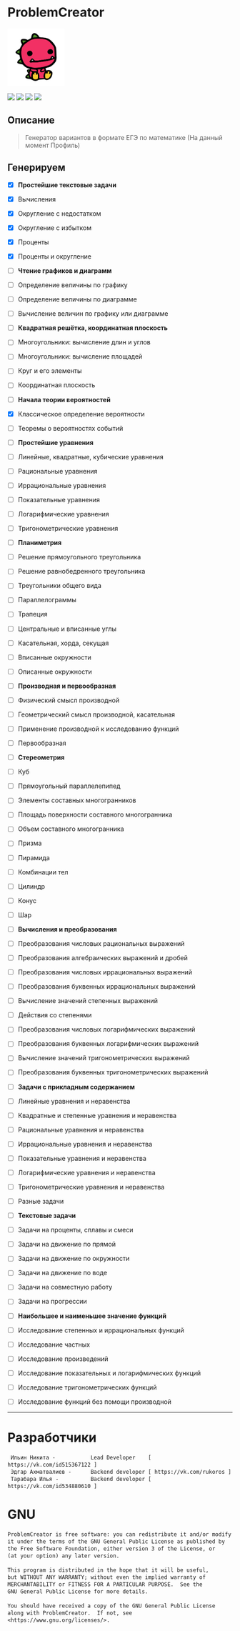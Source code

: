 # ProblemCreator

<img src="https://raw.githubusercontent.com/tr0llfeed/ProblemCreator/master/Dragon.png"
alt="Your image title" width="128"/>

![](https://img.shields.io/github/v/release/tr0llfeed/ProblemCreator?style=flat-square) ![](https://img.shields.io/github/downloads/tr0llfeed/ProblemCreator/total?style=flat-square) ![](https://img.shields.io/github/last-commit/tr0llfeed/ProblemCreator?style=flat-square) ![](https://img.shields.io/github/commit-activity/m/tr0llfeed/ProblemCreator?style=flat-square) 




## Описание
> Генератор вариантов в формате ЕГЭ по математике (На данный момент Профиль)


## Генерируем

- [x] **Простейшие текстовые задачи**
 - [x] Вычисления
 - [x] Округление с недостатком
 - [x] Округление с избытком
 - [x] Проценты
 - [x] Проценты и округление
- [ ] **Чтение графиков и диаграмм**
 - [ ] Определение величины по графику
 - [ ] Определение величины по диаграмме
 - [ ] Вычисление величин по графику или диаграмме
- [ ] **Квадратная решётка, координатная плоскость**
 - [ ] Многоугольники: вычисление длин и углов
 - [ ] Многоугольники: вычисление площадей
 - [ ] Круг и его элементы
 - [ ] Координатная плоскость
- [ ] **Начала теории вероятностей**
 - [x] Классическое определение вероятности
 - [ ] Теоремы о вероятностях событий
- [ ] **Простейшие уравнения**
 - [ ] Линейные, квадратные, кубические уравнения
 - [ ] Рациональные уравнения
 - [ ] Иррациональные уравнения
 - [ ] Показательные уравнения
 - [ ] Логарифмические уравнения
 - [ ] Тригонометрические уравнения
- [ ] **Планиметрия**
 - [ ] Решение прямоугольного треугольника
 - [ ] Решение равнобедренного треугольника
 - [ ] Треугольники общего вида
 - [ ] Параллелограммы
 - [ ] Трапеция
 - [ ] Центральные и вписанные углы
 - [ ] Касательная, хорда, секущая
 - [ ] Вписанные окружности
 - [ ] Описанные окружности
- [ ] **Производная и первообразная**
 - [ ] Физический смысл производной
 - [ ] Геометрический смысл производной, касательная
 - [ ] Применение производной к исследованию функций
 - [ ] Первообразная
- [ ] **Стереометрия**
 - [ ] Куб
 - [ ] Прямоугольный параллелепипед
 - [ ] Элементы составных многогранников
 - [ ] Площадь поверхности составного многогранника
 - [ ] Объем составного многогранника
 - [ ] Призма
 - [ ] Пирамида
 - [ ] Комбинации тел
 - [ ] Цилиндр
 - [ ] Конус
 - [ ] Шар
- [ ] **Вычисления и преобразования**
 - [ ] Преобразования числовых рациональных выражений
 - [ ] Преобразования алгебраических выражений и дробей
 - [ ] Преобразования числовых иррациональных выражений
 - [ ] Преобразования буквенных иррациональных выражений
 - [ ] Вычисление значений степенных выражений
 - [ ] Действия со степенями
 - [ ] Преобразования числовых логарифмических выражений
 - [ ] Преобразования буквенных логарифмических выражений
 - [ ] Вычисление значений тригонометрических выражений
 - [ ] Преобразования буквенных тригонометрических выражений
- [ ] **Задачи с прикладным содержанием**
 - [ ] Линейные уравнения и неравенства
 - [ ] Квадратные и степенные уравнения и неравенства
 - [ ] Рациональные уравнения и неравенства
 - [ ] Иррациональные уравнения и неравенства
 - [ ] Показательные уравнения и неравенства
 - [ ] Логарифмические уравнения и неравенства
 - [ ] Тригонометрические уравнения и неравенства
 - [ ] Разные задачи
- [ ] **Текстовые задачи**
 - [ ] Задачи на проценты, сплавы и смеси
 - [ ] Задачи на движение по прямой
 - [ ] Задачи на движение по окружности
 - [ ] Задачи на движение по воде
 - [ ] Задачи на совместную работу
 - [ ] Задачи на прогрессии
- [ ] **Наибольшее и наименьшее значение функций**
 - [ ] Исследование степенных и иррациональных функций
 - [ ] Исследование частных
 - [ ] Исследование произведений
 - [ ] Исследование показательных и логарифмических функций
 - [ ] Исследование тригонометрических функций
 - [ ] Исследование функций без помощи производной


------------

# Разработчики
    
     Ильин Никита -           Lead Developer    [ https://vk.com/id515367122 ]
     Эдгар Ахматвалиев -      Backend developer [ https://vk.com/rukoros ]
     Тарабара Илья -          Backend developer [ https://vk.com/id534880610 ]
    
    


# GNU 

    ProblemCreator is free software: you can redistribute it and/or modify
    it under the terms of the GNU General Public License as published by
    the Free Software Foundation, either version 3 of the License, or
    (at your option) any later version.
    
    This program is distributed in the hope that it will be useful,
    but WITHOUT ANY WARRANTY; without even the implied warranty of
    MERCHANTABILITY or FITNESS FOR A PARTICULAR PURPOSE.  See the
    GNU General Public License for more details.
    
    You should have received a copy of the GNU General Public License
    along with ProblemCreator.  If not, see <https://www.gnu.org/licenses/>.


